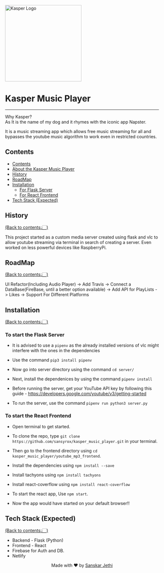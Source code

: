 ﻿<img src="Logo/logo.png" width="250" title="Kasper Logo">

# Kasper Music Player 
---
Why Kasper? <br>
As It is the name of my dog and it rhymes with the iconic app Napster.


It is a music streaming app which allows free music streaming for all and bypasses the youtube music algorithm to work even in restricted countries.

## Contents
- [Contents](#contents)
- [About the Kasper Music Player](#kasper-music-player)
- [History](#history)
- [RoadMap](#roadmap)
- [Installation](#installation)
  - [For Flask Server](#to-start-the-flask-server)
  - [For React Frontend](#to-start-the-react-frontend)
- [Tech Stack (Expected)](#tech-stack-expected)

## History
[(Back to contents👆🏻)](#contents)
<p> This project started as a custom media server created using flask and vlc to allow youtube streaming via terminal in search of creating a server. Even worked on less powerful devices like RaspberryPi.</p>

## RoadMap
[(Back to contents👆🏻)](#contents)

UI Refactor(Including Audio Player) -> Add Travis -> Connect a DataBase(FireBase, until a better option available) -> Add API for PlayLists -> Likes -> Support For Different Platforms

## Installation
[(Back to contents👆🏻)](#contents)

### To start the Flask Server

* It is advised to use a `pipenv` as the already installed versions of vlc might interfere with the ones in the dependencies

* Use the command `pip3 install pipenv`

* Now go into server directory using the command `cd server/`

* Next, install the dependenices by using the command `pipenv install`

* Before running the server, get your YouTube API key by following this guide -                https://developers.google.com/youtube/v3/getting-started


* To run the server, use the command `pipenv run python3 server.py`

### To start the React Frontend

* Open terminal to get started.

* To clone the repo, type `git clone https://github.com/sansyrox/kasper_music_player.git` in your terminal.

* Then go to the frontend directory using `cd kasper_music_player/youtube_mp3_frontend`.

* Install the dependencies using `npm install --save`

* Install tachyons using `npm install tachyons`

* Install react-coverflow using `npm install react-coverflow`

* To start the react app, Use `npm start`.

* Now the app would have started on your default browser!!

## Tech Stack (Expected)
[(Back to contents👆🏻)](#contents)

* Backend - Flask (Python) 
* Frontend - React
* Firebase for Auth and DB.
* Netlify
<p align="center"> Made with ❤ by <a href="https://github.com/stealthanthrax">Sanskar Jethi</a></p>
